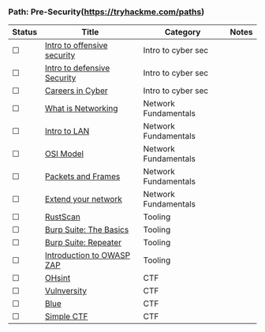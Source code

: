 ### Path: Pre-Security(https://tryhackme.com/paths)

| Status | Title                                                                    | Category            | Notes           |
| ---    | ---                                                                      | ---                 | ---             |
| ☐  | [Intro to offensive security](https://tryhackme.com/room/introtooffensivesecurity)      | Intro to cyber sec               |   
| ☐  | [Intro to defensive Security](https://tryhackme.com/room/defensivesecurity)             | Intro to cyber sec               |   
| ☐  | [Careers in Cyber](https://tryhackme.com/jr/careersincyber)                             | Intro to cyber sec               |
| ☐  | [What is Networking](https://tryhackme.com/jr/whatisnetworking)                         | Network Fundamentals             |
| ☐  | [Intro to LAN](https://tryhackme.com/jr/introtolan)                                     | Network Fundamentals             |
| ☐  | [OSI Model](https://tryhackme.com/jr/osimodelzi)                                      | Network Fundamentals               |
| ☐  | [Packets and Frames](https://tryhackme.com/jr/packetsframes)                          | Network Fundamentals               |
| ☐  | [Extend your network](https://tryhackme.com/jr/extendingyournetwork)                  | Network Fundamentals               |   | ☐  | [Shodan.io](https://tryhackme.com/room/shodan)                                | Tooling             |
| ☐  | [RustScan](https://tryhackme.com/room/rustscan)                               | Tooling             |
| ☐  | [Burp Suite: The Basics](https://tryhackme.com/room/burpsuitebasics)          | Tooling             |
| ☐  | [Burp Suite: Repeater](https://tryhackme.com/room/burpsuiterepeater)          | Tooling             |
| ☐  | [Introduction to OWASP ZAP](https://tryhackme.com/room/learnowaspzap)         | Tooling             |
| ☐  | [OHsint](https://tryhackme.com/room/ohsint)                                   | CTF                 |
| ☐  | [Vulnversity](https://tryhackme.com/room/vulnversity)                         | CTF                 |
| ☐  | [Blue](https://tryhackme.com/room/blue)                                       | CTF                 |
| ☐  | [Simple CTF](https://tryhackme.com/room/easyctf)                              | CTF                 |
